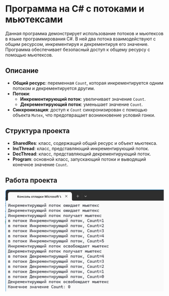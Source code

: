 # Программа на C# с потоками и мьютексами

Данная программа демонстрирует использование потоков и мьютексов в языке программирования C#. В ней два потока взаимодействуют с общим ресурсом, инкрементируя и декрементируя его значение. Программа обеспечивает безопасный доступ к общему ресурсу с помощью мьютексов.

## Описание

- **Общий ресурс**: переменная `Count`, которая инкрементируется одним потоком и декрементируется другим.
- **Потоки**:
  - **Инкрементирующий поток**: увеличивает значение `Count`.
  - **Декрементирующий поток**: уменьшает значение `Count`.
- **Синхронизация**: доступ к `Count` синхронизирован с помощью объекта `Mutex`, что предотвращает возникновение условий гонки.

## Структура проекта

- **SharedRes**: класс, содержащий общий ресурс и объект мьютекса.
- **IncThread**: класс, представляющий инкрементирующий поток.
- **DecThread**: класс, представляющий декрементирующий поток.
- **Program**: основной класс, запускающий потоки и выводящий конечное значение `Count`.

## Работа проекта
![](11.png)